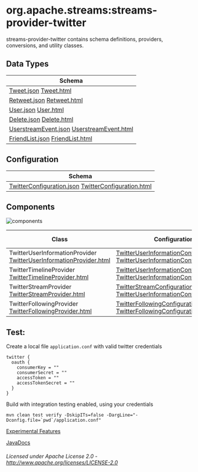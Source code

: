 org.apache.streams:streams-provider-twitter
===========================================

streams-provider-twitter contains schema definitions, providers, conversions, and utility classes.

## Data Types

| Schema |
|--------|
| [Tweet.json](com/twitter/tweet.json "Tweet.json") [Tweet.html](apidocs/org/apache/streams/twitter/pojo/Tweet.html "javadoc") |
| [Retweet.json](com/twitter/Retweet.json "Retweet.json") [Retweet.html](apidocs/org/apache/streams/twitter/pojo/Retweet.html "javadoc") |
| [User.json](com/twitter/User.json "User.json") [User.html](apidocs/org/apache/streams/twitter/pojo/User.html "javadoc") |
| [Delete.json](com/twitter/Delete.json "Delete.json") [Delete.html](apidocs/org/apache/streams/twitter/pojo/Delete.html "javadoc") |
| [UserstreamEvent.json](com/twitter/UserstreamEvent.json "UserstreamEvent.json") [UserstreamEvent.html](apidocs/org/apache/streams/twitter/pojo/UserstreamEvent.html "javadoc") |
| [FriendList.json](com/twitter/FriendList.json "FriendList.json") [FriendList.html](apidocs/org/apache/streams/twitter/pojo/FriendList.html "javadoc") |

## Configuration

| Schema |
|--------|
| [TwitterConfiguration.json](com/twitter/tweet.json "TwitterConfiguration.json") [TwitterConfiguration.html](apidocs/org/apache/streams/twitter/TwitterConfiguration.html "javadoc") |

## Components

![components](components.dot.svg "Components")

| Class | Configuration | Example Configuration(s) |
|-------|---------------|--------------------------|
| TwitterUserInformationProvider [TwitterUserInformationProvider.html](apidocs/org/apache/streams/twitter/TwitterUserInformationConfiguration.html "javadoc") | [TwitterUserInformationConfiguration.json](com/twitter/TwitterUserInformationConfiguration.json "TwitterUserInformationConfiguration.json") [TwitterUserInformationConfiguration.html](apidocs/org/apache/streams/twitter/pojo/TwitterUserInformationConfiguration.html "javadoc") | [userinfo.conf](userinfo.conf "userinfo.conf") |
| TwitterTimelineProvider [TwitterTimelineProvider.html](apidocs/org/apache/streams/twitter/TwitterTimelineConfiguration.html "javadoc") | [TwitterUserInformationConfiguration.json](com/twitter/TwitterUserInformationConfiguration.json "TwitterUserInformationConfiguration.json") [TwitterUserInformationConfiguration.html](apidocs/org/apache/streams/twitter/pojo/TwitterUserInformationConfiguration.html "javadoc") | [userinfo.conf](userinfo.conf "userinfo.conf") |
| TwitterStreamProvider [TwitterStreamProvider.html](apidocs/org/apache/streams/twitter/TwitterStreamProvider.html "javadoc") | [TwitterStreamConfiguration.json](com/twitter/TwitterStreamConfiguration.json "TwitterStreamConfiguration.json") [TwitterUserInformationConfiguration.html](apidocs/org/apache/streams/twitter/pojo/TwitterStreamConfiguration.html "javadoc") | [sample.conf](sample.conf "sample.conf")<br/>[userstream.conf](userstream.conf "userstream.conf") |
| TwitterFollowingProvider [TwitterFollowingProvider.html](apidocs/org/apache/streams/twitter/TwitterFollowingConfiguration.html "javadoc") | [TwitterFollowingConfiguration.json](com/twitter/TwitterFollowingConfiguration.json "TwitterFollowingConfiguration.json") [TwitterFollowingConfiguration.html](apidocs/org/apache/streams/twitter/pojo/TwitterFollowingConfiguration.html "javadoc") | [friends.conf](friends.conf "friends.conf")<br/>[followers.conf](followers.conf "followers.conf") |

Test:
-----

Create a local file `application.conf` with valid twitter credentials

    twitter {
      oauth {
        consumerKey = ""
        consumerSecret = ""
        accessToken = ""
        accessTokenSecret = ""
      }
    }
    
Build with integration testing enabled, using your credentials

    mvn clean test verify -DskipITs=false -DargLine="-Dconfig.file=`pwd`/application.conf"

[Experimental Features](experimental.html "Experimental Features")

[JavaDocs](apidocs/index.html "JavaDocs")

###### Licensed under Apache License 2.0 - http://www.apache.org/licenses/LICENSE-2.0
